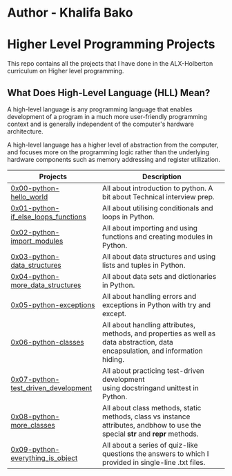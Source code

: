 # Author - Khalifa Bako

# Higher Level Programming Projects
This repo contains all the projects that I have done in the ALX-Holberton curriculum on Higher level programming.


## What Does High-Level Language (HLL) Mean?
A high-level language is any programming language that enables development of a program in a much more user-friendly programming context and is generally independent of the computer's hardware architecture.

A high-level language has a higher level of abstraction from the computer, and focuses more on the programming logic rather than the underlying hardware components such as memory addressing and register utilization.

| Projects | Description |
| -------- | ----------- | 
| [0x00-python-hello_world](0x00-python-hello_world) | All about introduction to python. A bit about Technical interview prep. |
| [0x01-python-if_else_loops_functions](0x01-python-if_else_loops_functions) | All about utilising conditionals and loops in Python. |
| [0x02-python-import_modules](0x02-python-import_modules) | All about importing and using functions and creating modules in Python. |
| [0x03-python-data_structures](0x03-python-data_structures) | All about data structures and using lists and tuples in Python. |
| [0x04-python-more_data_structures](0x04-python-more_data_structures) | All about data sets and dictionaries in Python. |
| [0x05-python-exceptions](0x05-python-exceptions) | All about handling errors and exceptions in Python with try and except. |
| [0x06-python-classes](0x06-python-classes) | All about handling attributes, methods, and properties as well as data abstraction, data encapsulation, and information hiding. |
| [0x07-python-test_driven_development](0x07-python-test_driven_development) | All about practicing test-driven development using docstringand unittest in Python. |
| [0x08-python-more_classes](0x08-python-more_classes) | All about class methods, static methods, class vs instance attributes, andbhow to use the special __str__ and __repr__ methods. |
| [0x09-python-everything_is_object](0x09-python-everything_is_object) | All about a series of quiz-like questions the answers to which I provided in single-line .txt files. |
